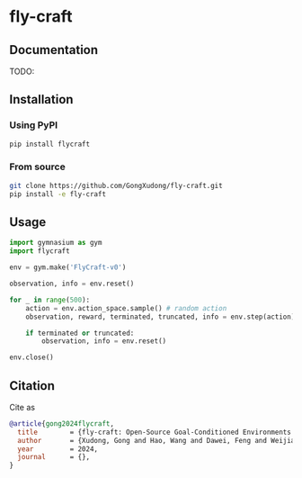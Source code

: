 # fly-craft

## Documentation

TODO:

## Installation

### Using PyPI

```bash
pip install flycraft
```

### From source

```bash
git clone https://github.com/GongXudong/fly-craft.git
pip install -e fly-craft
```

## Usage

```python
import gymnasium as gym
import flycraft

env = gym.make('FlyCraft-v0')

observation, info = env.reset()

for _ in range(500):
    action = env.action_space.sample() # random action
    observation, reward, terminated, truncated, info = env.step(action)

    if terminated or truncated:
        observation, info = env.reset()

env.close()
```

## Citation

Cite as

```bib
@article{gong2024flycraft,
  title        = {fly-craft: Open-Source Goal-Conditioned Environments for Fixed-Wing UAV Attitude Control},
  author       = {Xudong, Gong and Hao, Wang and Dawei, Feng and Weijia, Wang},
  year         = 2024,
  journal      = {},
}
```
